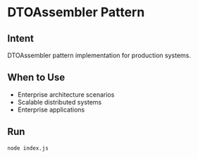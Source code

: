 # DTOAssembler Pattern

## Intent
DTOAssembler pattern implementation for production systems.

## When to Use
- Enterprise architecture scenarios
- Scalable distributed systems
- Enterprise applications

## Run
```bash
node index.js
```
